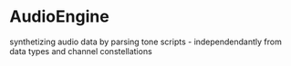 # AudioEngine
synthetizing audio data by parsing tone scripts  - independendantly from data types and channel constellations
